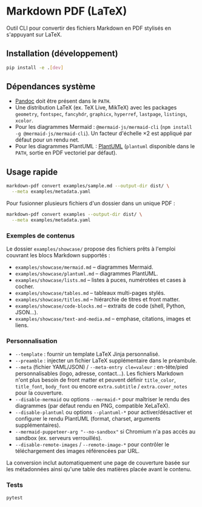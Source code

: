 # Markdown PDF (LaTeX)

Outil CLI pour convertir des fichiers Markdown en PDF stylisés en s'appuyant sur LaTeX.

## Installation (développement)

```bash
pip install -e .[dev]
```

## Dépendances système

- [Pandoc](https://pandoc.org/) doit être présent dans le `PATH`.
- Une distribution LaTeX (ex. TeX Live, MikTeX) avec les packages `geometry`, `fontspec`, `fancyhdr`, `graphicx`, `hyperref`, `lastpage`, `listings`, `xcolor`.
- Pour les diagrammes Mermaid : `@mermaid-js/mermaid-cli` (`npm install -g @mermaid-js/mermaid-cli`). Un facteur d'échelle ×2 est appliqué par défaut pour un rendu net.
- Pour les diagrammes PlantUML : [PlantUML](https://plantuml.com/) (`plantuml` disponible dans le `PATH`, sortie en PDF vectoriel par défaut).

## Usage rapide

```bash
markdown-pdf convert examples/sample.md --output-dir dist/ \
  --meta examples/metadata.yaml
```

Pour fusionner plusieurs fichiers d'un dossier dans un unique PDF :

```bash
markdown-pdf convert examples --output-dir dist/ \
  --meta examples/metadata.yaml
```

### Exemples de contenus

Le dossier `examples/showcase/` propose des fichiers prêts à l'emploi couvrant les blocs Markdown supportés :

- `examples/showcase/mermaid.md` – diagrammes Mermaid.
- `examples/showcase/plantuml.md` – diagrammes PlantUML.
- `examples/showcase/lists.md` – listes à puces, numérotées et cases à cocher.
- `examples/showcase/tables.md` – tableaux multi-pages stylés.
- `examples/showcase/titles.md` – hiérarchie de titres et front matter.
- `examples/showcase/code-blocks.md` – extraits de code (shell, Python, JSON...).
- `examples/showcase/text-and-media.md` – emphase, citations, images et liens.

### Personnalisation

- `--template` : fournir un template LaTeX Jinja personnalisé.
- `--preamble` : injecter un fichier LaTeX supplémentaire dans le préambule.
- `--meta` (fichier YAML/JSON) / `--meta-entry cle=valeur` : en-tête/pied personnalisables (logo, adresse, contact...). Les fichiers Markdown n'ont plus besoin de front matter et peuvent définir `title_color`, `title_font`, `body_font` ou encore `extra.subtitle` / `extra.cover_notes` pour la couverture.
- `--disable-mermaid` ou options `--mermaid-*` pour maîtriser le rendu des diagrammes (par défaut rendu en PNG, compatible XeLaTeX).
- `--disable-plantuml` ou options `--plantuml-*` pour activer/désactiver et configurer le rendu PlantUML (format, charset, arguments supplémentaires).
- `--mermaid-puppeteer-arg "--no-sandbox"` si Chromium n'a pas accès au sandbox (ex. serveurs verrouillés).
- `--disable-remote-images` / `--remote-image-*` pour contrôler le téléchargement des images référencées par URL.

La conversion inclut automatiquement une page de couverture basée sur les métadonnées ainsi qu'une table des matières placée avant le contenu.

### Tests

```bash
pytest
```
